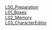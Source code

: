 [L00_Preparation](https://github.com/JirkaDellOro/EIA2-Inverted/wiki/L00_Preparation)  
[L01_Boxes](https://github.com/JirkaDellOro/EIA2-Inverted/wiki/L01_Boxes)  
[L02_Memory](https://github.com/JirkaDellOro/EIA2-Inverted/wiki/L02_Memory)  
[L03_CharacterEditor](https://github.com/JirkaDellOro/EIA2-Inverted/wiki/L03_CharacterEditor)  